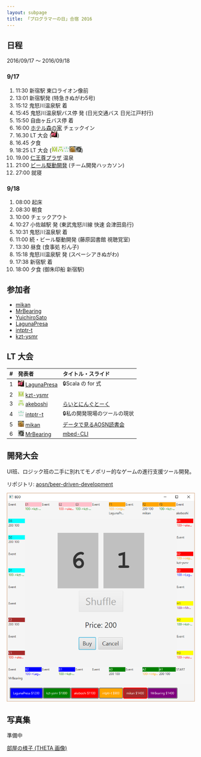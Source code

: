 ```yaml
---
layout: subpage
title: 「プログラマーの日」合宿 2016
---
```


## 日程

2016/09/17 〜 2016/09/18

### 9/17

1. 11:30 新宿駅 東口ライオン像前
2. 13:01 新宿駅発 (特急きぬがわ5号)
3. 15:12 鬼怒川温泉駅 着
4. 15:45 鬼怒川温泉駅バス停 発 (日光交通バス 日光江戸村行)
5. 15:50 自由ヶ丘バス停 着
6. 16:00 [ホテル森の家](http://www.citywalker.net/) チェックイン
7. 16.30 LT 大会 ([![](/images/users/LagunaPresa_16.png "LagunaPresa")](https://github.com/LagunaPresa))
8. 16.45 夕食
9. 18:25 LT 大会 ([![](/images/users/kzt-ysmr_16.png "kzt-ysmr")](https://github.com/kzt-ysmr)[![](/images/users/akeboshi_16.png "akeboshi")](https://github.com/akeboshi)[![](/images/users/intptr-t_16.png "intptr-t")](https://github.com/intptr-t)[![](/images/users/mikan_16.png "mikan")](https://github.com/mikan)[![](/images/users/MrBearing_16.png "MrBearing")](https://github.com/MrBearing))
14. 19.00 [仁王尊プラザ](http://www.niousonplaza.com/daytrip/) 温泉
15. 21:00 [ビール駆動開発](https://github.com/aosn/beer-driven-development) (チーム開発ハッカソン)
7. 27:00 就寝

### 9/18

1. 08:00 起床
2. 08:30 朝食
3. 10:00 チェックアウト
4. 10:27 小佐越駅 発 (東武鬼怒川線 快速 会津田島行)
5. 10:31 鬼怒川温泉駅 着
6. 11:00 続・ビール駆動開発 (藤原図書館 視聴覚室)
7. 13:30 昼食 (食事処 杉ん子)
8. 15:18 鬼怒川温泉駅 発 (スペーシアきぬがわ)
9. 17:38 新宿駅 着
10. 18:00 夕食 (御朱印船 新宿駅)

## 参加者

* [mikan](https://github.com/mikan)
* [MrBearing](https://github.com/MrBearing)
* [YuichiroSato](https://github.com/intptr-t)
* [LagunaPresa](https://github.com/LagunaPresa)
* [intptr-t](https://github.com/akeboshi)
* [kzt-ysmr](https://github.com/kzt-ysmr)

## LT 大会

| # | 発表者                                                                                | タイトル・スライド |
|:--|:--------------------------------------------------------------------------------------|:--------------------|
| 1 | [![](/images/users/LagunaPresa_16.png "LagunaPresa")](https://github.com/LagunaPresa)  [LagunaPresa](https://github.com/LagunaPresa) | :lock:Scala の for 式 |
| 2 | [![](/images/users/kzt-ysmr_16.png "kzt-ysmr")](https://github.com/kzt-ysmr) [kzt-ysmr](https://github.com/kzt-ysmr) | |
| 3 | [![](/images/users/akeboshi_16.png "akeboshi")](https://github.com/akeboshi) [akeboshi](https://github.com/akeboshi) | [らいとにんぐとーく](http://www.slideshare.net/IsaoAruga/ss-66385002) |
| 4 | [![](/images/users/intptr-t_16.png "intptr-t")](https://github.com/intptr-t) [intptr-t](https://github.com/intptr-t) | :lock:私の開発現場のツールの現状 |
| 5 | [![](/images/users/mikan_16.png "mikan")](https://github.com/mikan) [mikan](https://github.com/mikan) | [データで見るAOSN読書会](http://www.slideshare.net/YutakaKato/aosn-2016-lt) |
| 6 | [![](/images/users/MrBearing_16.png "MrBearing")](https://github.com/MrBearing) [MrBearing](https://github.com/MrBearing) | [mbed-CLI](http://www.slideshare.net/TakumiOkamoto/aosn-lt-66293363) |

## 開発大会

UI班、ロジック班の二手に別れてモノポリー的なゲームの進行支援ツール開発。

リポジトリ: [aosn/beer-driven-development](https://github.com/aosn/beer-driven-development)

![](/images/camp-2016-bdd.png)

## 写真集

準備中

[部屋の様子 (THETA 画像)](https://theta360.com/s/ea4gH24OZvHoh5Tj0KkDkIkGy)
